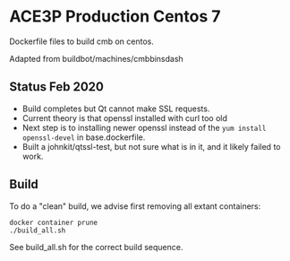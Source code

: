 # ACE3P Production Centos 7

Dockerfile files to build cmb on centos.

Adapted from buildbot/machines/cmbbinsdash

## Status Feb 2020

* Build completes but Qt cannot make SSL requests.
* Current theory is that openssl installed with curl too old
* Next step is to installing newer openssl instead of the
  `yum install openssl-devel` in base.dockerfile.
* Built a johnkit/qtssl-test, but not sure what is in it,
  and it likely failed to work.


## Build

To do a "clean" build, we advise first removing all extant containers:

```
docker container prune
./build_all.sh
```

See build_all.sh for the correct build sequence.
